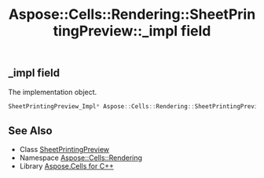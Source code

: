 ﻿---
title: Aspose::Cells::Rendering::SheetPrintingPreview::_impl field
linktitle: _impl
second_title: Aspose.Cells for C++ API Reference
description: 'Aspose::Cells::Rendering::SheetPrintingPreview::_impl field. The implementation object in C++.'
type: docs
weight: 700
url: /cpp/aspose.cells.rendering/sheetprintingpreview/_impl/
---
## _impl field


The implementation object.

```cpp
SheetPrintingPreview_Impl* Aspose::Cells::Rendering::SheetPrintingPreview::_impl
```

## See Also

* Class [SheetPrintingPreview](../)
* Namespace [Aspose::Cells::Rendering](../../)
* Library [Aspose.Cells for C++](../../../)
